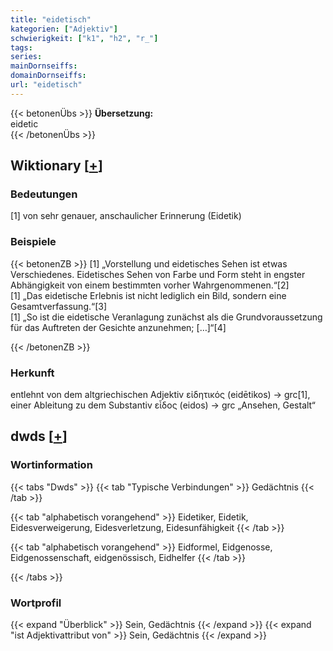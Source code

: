```yaml
---
title: "eidetisch"
kategorien: ["Adjektiv"]
schwierigkeit: ["k1", "h2", "r_"]
tags:
series:
mainDornseiffs:
domainDornseiffs:
url: "eidetisch"
---
```


{{< betonenÜbs >}}
**Übersetzung:**  
eidetic  
{{< /betonenÜbs >}}

## Wiktionary [[+](https://de.wiktionary.org/wiki/eidetisch)]

### Bedeutungen
[1] von sehr genauer, anschaulicher Erinnerung (Eidetik)  

### Beispiele
{{< betonenZB >}}
[1] „Vorstellung und eidetisches Sehen ist etwas Verschiedenes. Eidetisches Sehen von Farbe und Form steht in engster Abhängigkeit von einem bestimmten vorher Wahrgenommenen.“[2]  
[1] „Das eidetische Erlebnis ist nicht lediglich ein Bild, sondern eine Gesamtverfassung.“[3]  
[1] „So ist die eidetische Veranlagung zunächst als die Grundvoraussetzung für das Auftreten der Gesichte anzunehmen; […]“[4]  

{{< /betonenZB >}}
### Herkunft
entlehnt von dem altgriechischen Adjektiv εἰδητικός (eidētikos) → grc[1], einer Ableitung zu dem Substantiv εἶδος (eidos) → grc „Ansehen, Gestalt“  



## dwds [[+](https://www.dwds.de/wb/eidetisch)]

### Wortinformation
{{< tabs "Dwds" >}}
{{< tab "Typische Verbindungen" >}}
Gedächtnis
{{< /tab >}}

{{< tab "alphabetisch vorangehend" >}}
Eidetiker, Eidetik, Eidesverweigerung, Eidesverletzung, Eidesunfähigkeit
{{< /tab >}}

{{< tab "alphabetisch vorangehend" >}}
Eidformel, Eidgenosse, Eidgenossenschaft, eidgenössisch, Eidhelfer
{{< /tab >}}

{{< /tabs >}}

### Wortprofil
{{< expand "Überblick" >}} Sein, Gedächtnis {{< /expand >}}
{{< expand "ist Adjektivattribut von" >}} Sein, Gedächtnis {{< /expand >}}

